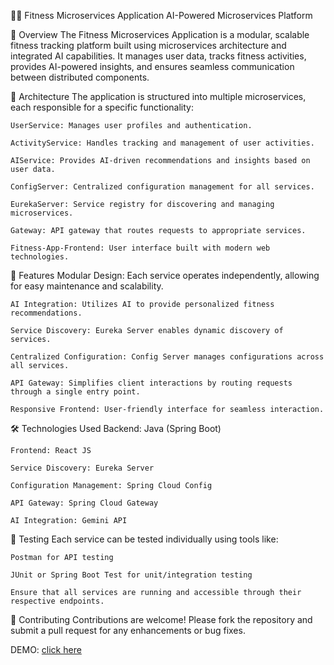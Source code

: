 🏋️‍♂️ Fitness Microservices Application
AI-Powered Microservices Platform

📌 Overview
    The Fitness Microservices Application is a modular, scalable fitness tracking platform built using microservices architecture and integrated AI capabilities. It manages user data, tracks       fitness activities, provides AI-powered insights, and ensures seamless communication between distributed components.

🧱 Architecture
    The application is structured into multiple microservices, each responsible for a specific functionality:
    
    UserService: Manages user profiles and authentication.
    
    ActivityService: Handles tracking and management of user activities.
    
    AIService: Provides AI-driven recommendations and insights based on user data.
    
    ConfigServer: Centralized configuration management for all services.
    
    EurekaServer: Service registry for discovering and managing microservices.
    
    Gateway: API gateway that routes requests to appropriate services.
    
    Fitness-App-Frontend: User interface built with modern web technologies.

🚀 Features
    Modular Design: Each service operates independently, allowing for easy maintenance and scalability.
    
    AI Integration: Utilizes AI to provide personalized fitness recommendations.
    
    Service Discovery: Eureka Server enables dynamic discovery of services.
    
    Centralized Configuration: Config Server manages configurations across all services.
    
    API Gateway: Simplifies client interactions by routing requests through a single entry point.
    
    Responsive Frontend: User-friendly interface for seamless interaction.

🛠️ Technologies Used
    Backend: Java (Spring Boot)
    
    Frontend: React JS
    
    Service Discovery: Eureka Server
    
    Configuration Management: Spring Cloud Config
    
    API Gateway: Spring Cloud Gateway
    
    AI Integration: Gemini API

🧪 Testing
    Each service can be tested individually using tools like:
    
    Postman for API testing
    
    JUnit or Spring Boot Test for unit/integration testing
    
    Ensure that all services are running and accessible through their respective endpoints.

🤝 Contributing
    Contributions are welcome!
    Please fork the repository and submit a pull request for any enhancements or bug fixes.



DEMO: [click here](https://drive.google.com/file/d/1twuG0RxYXkpNE3gDPHL82kzBNNxM3R7X/view)
